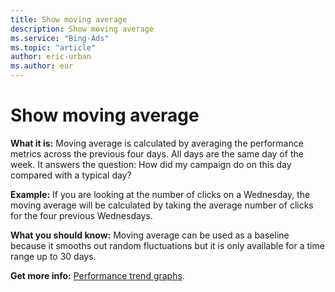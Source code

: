 ```yaml
---
title: Show moving average
description: Show moving average
ms.service: "Bing-Ads"
ms.topic: "article"
author: eric-urban
ms.author: eur
---
```


# Show moving average

**What it is:**         Moving average is calculated by averaging the performance metrics across the previous four days. 		All days are the same day of the week. It answers the question: How did my campaign do on this day compared with a typical day?

**Example:**         If you are looking at the number of clicks on a Wednesday, the moving average will be calculated by taking the average number of 		clicks for the four previous Wednesdays.

**What you should know:**        Moving average can be used as a baseline because it smooths out random fluctuations but it is only available for a time range up to 30 days.

**Get more info:**     [Performance trend graphs](../hlp_BA_CONC_CampaignPageGraphs.md).


